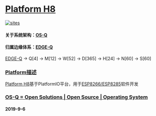 ﻿# [Platform H8](https://github.com/OS-Q/H8)

[![sites](http://182.61.61.133/link/resources/OSQ.png)](http://www.OS-Q.com)

#### 关于系统架构：[OS-Q](https://github.com/OS-Q)
#### 归属边缘体系：[EDGE-Q](https://github.com/EDGE-Q)

[EDGE-Q](https://github.com/OS-Q/EDGE-Q) -> Q[4] -> M[12] -> W[52] -> D[365] -> H[24] -> N[60] -> S[60]

### [Platform描述](https://github.com/OS-Q/H8/wiki) 

[Platform H8](https://github.com/OS-Q/H8)基于PlatformIO平台，用于[ESP8266/ESP8285](https://github.com/sochub/ESP8266)软件开发

### [OS-Q = Open Solutions | Open Source |  Operating System ](http://www.OS-Q.com/H8)
####  2019-9-6
